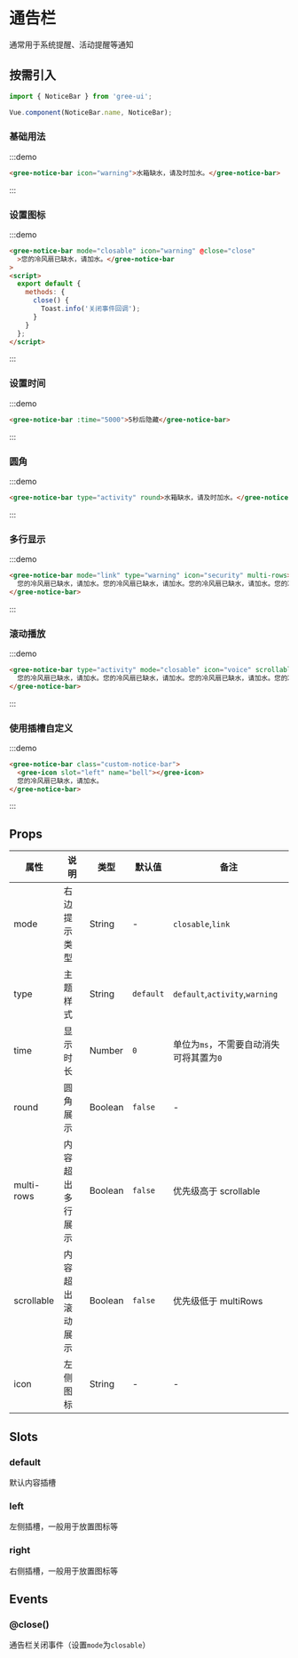 # 通告栏

通常用于系统提醒、活动提醒等通知

## 按需引入

```javascript
import { NoticeBar } from 'gree-ui';

Vue.component(NoticeBar.name, NoticeBar);
```

### 基础用法

:::demo

```html
<gree-notice-bar icon="warning">水箱缺水，请及时加水。</gree-notice-bar>
```

:::

### 设置图标

:::demo

```html
<gree-notice-bar mode="closable" icon="warning" @close="close"
  >您的冷风扇已缺水，请加水。</gree-notice-bar
>
<script>
  export default {
    methods: {
      close() {
        Toast.info('关闭事件回调');
      }
    }
  };
</script>
```

:::

### 设置时间

:::demo

```html
<gree-notice-bar :time="5000">5秒后隐藏</gree-notice-bar>
```

:::

### 圆角

:::demo

```html
<gree-notice-bar type="activity" round>水箱缺水，请及时加水。</gree-notice-bar>
```

:::

### 多行显示

:::demo

```html
<gree-notice-bar mode="link" type="warning" icon="security" multi-rows>
  您的冷风扇已缺水，请加水。您的冷风扇已缺水，请加水。您的冷风扇已缺水，请加水。您的冷风扇已缺水，请加水。您的冷风扇已缺水，请加水。
</gree-notice-bar>
```

:::

### 滚动播放

:::demo

```html
<gree-notice-bar type="activity" mode="closable" icon="voice" scrollable>
  您的冷风扇已缺水，请加水。您的冷风扇已缺水，请加水。您的冷风扇已缺水，请加水。您的冷风扇已缺水，请加水。您的冷风扇已缺水，请加水。
</gree-notice-bar>
```

:::

### 使用插槽自定义

:::demo

```html
<gree-notice-bar class="custom-notice-bar">
  <gree-icon slot="left" name="bell"></gree-icon>
  您的冷风扇已缺水，请加水。
</gree-notice-bar>
```

:::

## Props

| 属性       | 说明             | 类型    | 默认值    | 备注                                    |
| ---------- | ---------------- | ------- | --------- | --------------------------------------- |
| mode       | 右边提示类型     | String  | \-        | `closable`,`link`                       |
| type       | 主题样式         | String  | `default` | `default`,`activity`,`warning`          |
| time       | 显示时长         | Number  | `0`       | 单位为`ms`，不需要自动消失可将其置为`0` |
| round      | 圆角展示         | Boolean | `false`   | \-                                      |
| multi-rows | 内容超出多行展示 | Boolean | `false`   | 优先级高于 scrollable                   |
| scrollable | 内容超出滚动展示 | Boolean | `false`   | 优先级低于 multiRows                    |
| icon       | 左侧图标         | String  | \-        | \-                                      |

## Slots

### default

默认内容插槽

### left

左侧插槽，一般用于放置图标等

### right

右侧插槽，一般用于放置图标等

## Events

### @close()

通告栏关闭事件（设置`mode`为`closable`）

<script>
export default {
  methods: {
    close() {
      this.$toast.info('关闭事件回调');
    }
  }
};
</script>

<style lang="less" scoped>
.custom-notice-bar {
  flex: 1;
  width: 100%;
  background-color: rgba(89, 158, 248, 0.08);
  color: #2f86f6;
}
</style>

